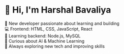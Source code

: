 # 👋 Hi, I'm Harshal Bavaliya

🌱 New developer passionate about learning and building  
💻 Frontend: HTML, CSS, JavaScript, React  
🔧 Learning backend: Node.js, MySQL  
🤖 Curious about AI & Machine Learning  
🚀 Always exploring new tech and improving skills  

